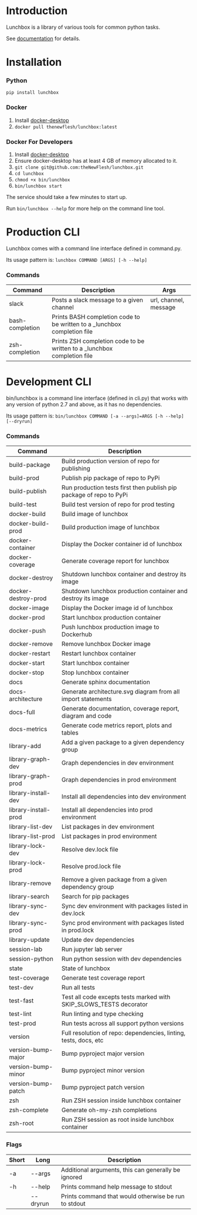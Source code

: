 # Introduction
Lunchbox is a library of various tools for common python tasks.

See [documentation](https://theNewFlesh.github.io/lunchbox/) for details.

# Installation
### Python
`pip install lunchbox`

### Docker
1. Install [docker-desktop](https://docs.docker.com/desktop/)
2. `docker pull thenewflesh/lunchbox:latest`

### Docker For Developers
1. Install [docker-desktop](https://docs.docker.com/desktop/)
2. Ensure docker-desktop has at least 4 GB of memory allocated to it.
4. `git clone git@github.com:theNewFlesh/lunchbox.git`
5. `cd lunchbox`
6. `chmod +x bin/lunchbox`
7. `bin/lunchbox start`

The service should take a few minutes to start up.

Run `bin/lunchbox --help` for more help on the command line tool.

# Production CLI

Lunchbox comes with a command line interface defined in command.py.

Its usage pattern is: `lunchbox COMMAND [ARGS] [-h --help]`

### Commands
| Command         | Description                                                              | Args                  |
| --------------- | -------------------------------------------------------------------------| --------------------- |
| slack           | Posts a slack message to a given channel                                 | url, channel, message |
| bash-completion | Prints BASH completion code to be written to a _lunchbox completion file |                       |
| zsh-completion  | Prints ZSH completion code to be written to a _lunchbox completion file  |                       |

# Development CLI
bin/lunchbox is a command line interface (defined in cli.py) that works with
any version of python 2.7 and above, as it has no dependencies.

Its usage pattern is: `bin/lunchbox COMMAND [-a --args]=ARGS [-h --help] [--dryrun]`

### Commands

| Command              | Description                                                         |
| -------------------- | ------------------------------------------------------------------- |
| build-package        | Build production version of repo for publishing                     |
| build-prod           | Publish pip package of repo to PyPi                                 |
| build-publish        | Run production tests first then publish pip package of repo to PyPi |
| build-test           | Build test version of repo for prod testing                         |
| docker-build         | Build image of lunchbox                                             |
| docker-build-prod    | Build production image of lunchbox                                  |
| docker-container     | Display the Docker container id of lunchbox                         |
| docker-coverage      | Generate coverage report for lunchbox                               |
| docker-destroy       | Shutdown lunchbox container and destroy its image                   |
| docker-destroy-prod  | Shutdown lunchbox production container and destroy its image        |
| docker-image         | Display the Docker image id of lunchbox                             |
| docker-prod          | Start lunchbox production container                                 |
| docker-push          | Push lunchbox production image to Dockerhub                         |
| docker-remove        | Remove lunchbox Docker image                                        |
| docker-restart       | Restart lunchbox container                                          |
| docker-start         | Start lunchbox container                                            |
| docker-stop          | Stop lunchbox container                                             |
| docs                 | Generate sphinx documentation                                       |
| docs-architecture    | Generate architecture.svg diagram from all import statements        |
| docs-full            | Generate documentation, coverage report, diagram and code           |
| docs-metrics         | Generate code metrics report, plots and tables                      |
| library-add          | Add a given package to a given dependency group                     |
| library-graph-dev    | Graph dependencies in dev environment                               |
| library-graph-prod   | Graph dependencies in prod environment                              |
| library-install-dev  | Install all dependencies into dev environment                       |
| library-install-prod | Install all dependencies into prod environment                      |
| library-list-dev     | List packages in dev environment                                    |
| library-list-prod    | List packages in prod environment                                   |
| library-lock-dev     | Resolve dev.lock file                                               |
| library-lock-prod    | Resolve prod.lock file                                              |
| library-remove       | Remove a given package from a given dependency group                |
| library-search       | Search for pip packages                                             |
| library-sync-dev     | Sync dev environment with packages listed in dev.lock               |
| library-sync-prod    | Sync prod environment with packages listed in prod.lock             |
| library-update       | Update dev dependencies                                             |
| session-lab          | Run jupyter lab server                                              |
| session-python       | Run python session with dev dependencies                            |
| state                | State of lunchbox                                                   |
| test-coverage        | Generate test coverage report                                       |
| test-dev             | Run all tests                                                       |
| test-fast            | Test all code excepts tests marked with SKIP_SLOWS_TESTS decorator  |
| test-lint            | Run linting and type checking                                       |
| test-prod            | Run tests across all support python versions                        |
| version              | Full resolution of repo: dependencies, linting, tests, docs, etc    |
| version-bump-major   | Bump pyproject major version                                        |
| version-bump-minor   | Bump pyproject minor version                                        |
| version-bump-patch   | Bump pyproject patch version                                        |
| zsh                  | Run ZSH session inside lunchbox container                           |
| zsh-complete         | Generate oh-my-zsh completions                                      |
| zsh-root             | Run ZSH session as root inside lunchbox container                   |

### Flags

| Short | Long      | Description                                          |
| ----- | --------- | ---------------------------------------------------- |
| -a    | --args    | Additional arguments, this can generally be ignored  |
| -h    | --help    | Prints command help message to stdout                |
|       | --dryrun  | Prints command that would otherwise be run to stdout |
